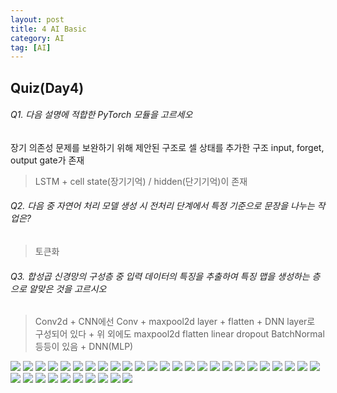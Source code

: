 ```yaml
---
layout: post
title: 4 AI Basic
category: AI
tag: [AI]
---
```


## Quiz(Day4)

###### Q1. 다음 설명에 적합한 PyTorch 모듈을 고르세오

장기 의존성 문제를 보완하기 위해 제안된 구조로 셀 상태를 추가한 구조
input, forget, output gate가 존재

> LSTM
> \+ cell state(장기기억) / hidden(단기기억)이 존재

###### Q2. 다음 중 자연어 처리 모델 생성 시 전처리 단계에서 특정 기준으로 문장을 나누는 작업은?

> 토큰화

###### Q3. 합성곱 신경망의 구성층 중 입력 데이터의 특징을 추출하여 특징 맵을 생성하는 층으로 알맞은 것을 고르시오

> Conv2d
> \+ CNN에선 Conv + maxpool2d layer + flatten + DNN layer로 구성되어 있다
> \+ 위 외에도 maxpool2d flatten linear dropout BatchNormal 등등이 있음
> \+ DNN(MLP)

<img src="/assets/img/post/PyTorch/Lec4/image.png">
<img src="/assets/img/post/PyTorch/Lec4/image (1).png">
<img src="/assets/img/post/PyTorch/Lec4/image (2).png">
<img src="/assets/img/post/PyTorch/Lec4/image (3).png">
<img src="/assets/img/post/PyTorch/Lec4/image (4).png">
<img src="/assets/img/post/PyTorch/Lec4/image (5).png">
<img src="/assets/img/post/PyTorch/Lec4/image (6).png">
<img src="/assets/img/post/PyTorch/Lec4/image (7).png">
<img src="/assets/img/post/PyTorch/Lec4/image (8).png">
<img src="/assets/img/post/PyTorch/Lec4/image (9).png">
<img src="/assets/img/post/PyTorch/Lec4/image (10).png">
<img src="/assets/img/post/PyTorch/Lec4/image (11).png">
<img src="/assets/img/post/PyTorch/Lec4/image (12).png">
<img src="/assets/img/post/PyTorch/Lec4/image (13).png">
<img src="/assets/img/post/PyTorch/Lec4/image (14).png">
<img src="/assets/img/post/PyTorch/Lec4/image (15).png">
<img src="/assets/img/post/PyTorch/Lec4/image (16).png">
<img src="/assets/img/post/PyTorch/Lec4/image (17).png">
<img src="/assets/img/post/PyTorch/Lec4/image (18).png">
<img src="/assets/img/post/PyTorch/Lec4/image (19).png">
<img src="/assets/img/post/PyTorch/Lec4/image (20).png">
<img src="/assets/img/post/PyTorch/Lec4/image (21).png">
<img src="/assets/img/post/PyTorch/Lec4/image (22).png">
<img src="/assets/img/post/PyTorch/Lec4/image (23).png">
<img src="/assets/img/post/PyTorch/Lec4/image (24).png">
<img src="/assets/img/post/PyTorch/Lec4/image (25).png">
<img src="/assets/img/post/PyTorch/Lec4/image (26).png">
<img src="/assets/img/post/PyTorch/Lec4/image (27).png">
<img src="/assets/img/post/PyTorch/Lec4/image (28).png">
<img src="/assets/img/post/PyTorch/Lec4/image (29).png">
<img src="/assets/img/post/PyTorch/Lec4/image (30).png">
<img src="/assets/img/post/PyTorch/Lec4/image (31).png">
<img src="/assets/img/post/PyTorch/Lec4/image (32).png">
<img src="/assets/img/post/PyTorch/Lec4/image (33).png">
<img src="/assets/img/post/PyTorch/Lec4/image (34).png">
